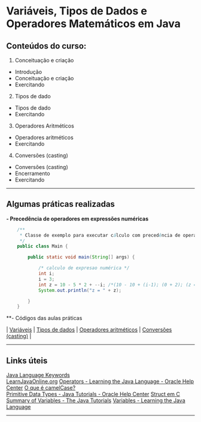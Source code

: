 # Variáveis, Tipos de Dados e Operadores Matemáticos em Java

## Conteúdos do curso:  

1) Conceituação e criação  
- Introdução  
- Conceituação e criação  
- Exercitando  
2) Tipos de dado  
- Tipos de dado  
- Exercitando 
3) Operadores Aritméticos  
- Operadores aritméticos  
- Exercitando  
 4) Conversões (casting)  
- Conversões (casting)  
- Encerramento  
- Exercitando

---

## Algumas práticas realizadas  

**- Precedência de operadores em expressões numéricas** 

```java
    /**
     * Classe de exemplo para executar cálculo com precedência de operadores
     */
    public class Main {

        public static void main(String[] args) {

            /* calculo de expresao numérica */
            int i;   
            i = 3;
            int z = 10 - 5 * 2 + --i; /*(10 - 10 + (i-1); (0 + 2); (z = 2)) */
            System.out.println("z = " + z);

        }
    }
```
 
**- Códigos das aulas práticas

| [Variáveis]() | [Tipos de dados]() | [Operadores aritméticos]() | [Conversões (casting)]() |

---

## Links úteis  

[Java Language Keywords](https://docs.oracle.com/javase/tutorial/java/nutsandbolts/_keywords.html)  
[LearnJavaOnline.org](https://www.learnjavaonline.org/)
[Operators - Learning the Java Language - Oracle Help Center](https://docs.oracle.com/javase/tutorial/java/nutsandbolts/operators.html)
[O que é camelCase?](https://coodesh.com/blog/dicionario/o-que-e-camelcase/)   
[Primitive Data Types - Java Tutorials - Oracle Help Center](https://docs.oracle.com/javase/tutorial/java/nutsandbolts/datatypes.html) 
[Struct em C](http://linguagemc.com.br/struct-em-c/)  
[Summary of Variables - The Java Tutorials](https://docs.oracle.com/javase/tutorial/java/nutsandbolts/variablesummary.html)
[Variables - Learning the Java Language](https://docs.oracle.com/javase/tutorial/java/nutsandbolts/variables.html)

---
